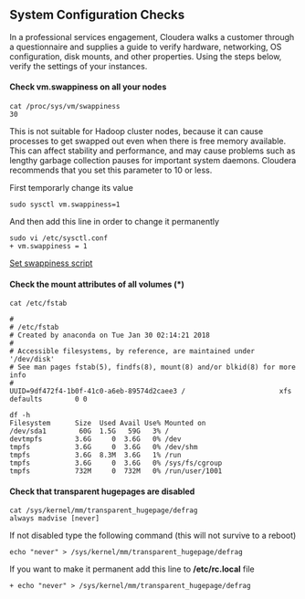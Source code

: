 ## System Configuration Checks
In a professional services engagement, Cloudera walks a customer through a questionnaire and supplies a guide to verify hardware, networking, OS configuration, disk mounts, and other properties.
Using the steps below, verify the settings of your instances.

#### Check vm.swappiness on all your nodes
```
cat /proc/sys/vm/swappiness
30
```
This is not suitable for Hadoop cluster nodes, because it can cause processes to get swapped out even when there is free memory available. This can affect stability and performance, and may cause problems such as lengthy garbage collection pauses for important system daemons. Cloudera recommends that you set this parameter to 10 or less.

First temporarly change its value
```
sudo sysctl vm.swappiness=1
```
And then add this line in order to change it permanently
```
sudo vi /etc/sysctl.conf
+ vm.swappiness = 1
```
[Set swappiness script](https://github.com/AleNegrini/Cloudera-Unix-CheatSheet/blob/master/scripts/set_swappiness_to_one.sh)

#### Check the mount attributes of all volumes (*)
```
cat /etc/fstab

#
# /etc/fstab
# Created by anaconda on Tue Jan 30 02:14:21 2018
#
# Accessible filesystems, by reference, are maintained under '/dev/disk'
# See man pages fstab(5), findfs(8), mount(8) and/or blkid(8) for more info
#
UUID=9df472f4-1b0f-41c0-a6eb-89574d2caee3 /                       xfs     defaults        0 0
```
```
df -h
Filesystem      Size  Used Avail Use% Mounted on
/dev/sda1        60G  1.5G   59G   3% /
devtmpfs        3.6G     0  3.6G   0% /dev
tmpfs           3.6G     0  3.6G   0% /dev/shm
tmpfs           3.6G  8.3M  3.6G   1% /run
tmpfs           3.6G     0  3.6G   0% /sys/fs/cgroup
tmpfs           732M     0  732M   0% /run/user/1001
```
#### Check that transparent hugepages are disabled
```
cat /sys/kernel/mm/transparent_hugepage/defrag
always madvise [never]
```
If not disabled type the following command (this will not survive to a reboot)
```
echo "never" > /sys/kernel/mm/transparent_hugepage/defrag
```
If you want to make it permanent add this line to __/etc/rc.local__ file
```
+ echo "never" > /sys/kernel/mm/transparent_hugepage/defrag
```

